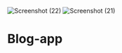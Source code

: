 ![Screenshot (22)](https://user-images.githubusercontent.com/80151279/114872818-4a6d1a80-9e18-11eb-9ae4-483bf3801b81.png)
![Screenshot (21)](https://user-images.githubusercontent.com/80151279/114872758-3e815880-9e18-11eb-93cc-a5d5e71e9b72.png)
# Blog-app
